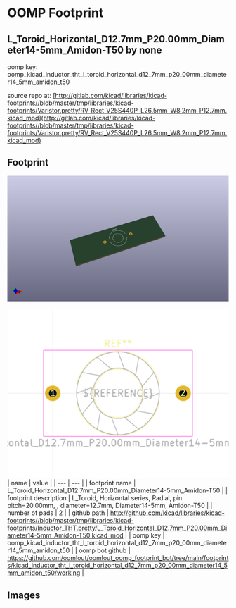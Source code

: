 # OOMP Footprint  
## L_Toroid_Horizontal_D12.7mm_P20.00mm_Diameter14-5mm_Amidon-T50  by none  
  
oomp key: oomp_kicad_inductor_tht_l_toroid_horizontal_d12_7mm_p20_00mm_diameter14_5mm_amidon_t50  
  
source repo at: [http://gitlab.com/kicad/libraries/kicad-footprints//blob/master/tmp/libraries/kicad-footprints/Varistor.pretty/RV_Rect_V25S440P_L26.5mm_W8.2mm_P12.7mm.kicad_mod](http://gitlab.com/kicad/libraries/kicad-footprints//blob/master/tmp/libraries/kicad-footprints/Varistor.pretty/RV_Rect_V25S440P_L26.5mm_W8.2mm_P12.7mm.kicad_mod)  
## Footprint  
  
[![working_kicad_pcb_3d.png](working_kicad_pcb_3d_600.png)](working_kicad_pcb_3d.png)  
  
[![working.png](working_600.png)](working.png)  
| name | value | 
| --- | --- | 
| footprint name | L_Toroid_Horizontal_D12.7mm_P20.00mm_Diameter14-5mm_Amidon-T50 | 
| footprint description | L_Toroid, Horizontal series, Radial, pin pitch=20.00mm, , diameter=12.7mm, Diameter14-5mm, Amidon-T50 | 
| number of pads | 2 | 
| github path | http://github.com/kicad/libraries/kicad-footprints//blob/master/tmp/libraries/kicad-footprints/Inductor_THT.pretty/L_Toroid_Horizontal_D12.7mm_P20.00mm_Diameter14-5mm_Amidon-T50.kicad_mod | 
| oomp key | oomp_kicad_inductor_tht_l_toroid_horizontal_d12_7mm_p20_00mm_diameter14_5mm_amidon_t50 | 
| oomp bot github | https://github.com/oomlout/oomlout_oomp_footprint_bot/tree/main/footprints/kicad_inductor_tht_l_toroid_horizontal_d12_7mm_p20_00mm_diameter14_5mm_amidon_t50/working | 
## Images  
